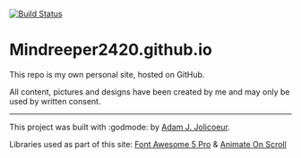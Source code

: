 [![Build Status](https://travis-ci.org/mindreeper2420/mindreeper2420.github.io.svg?branch=master)](https://travis-ci.org/mindreeper2420/mindreeper2420.github.io)

# Mindreeper2420.github.io
This repo is my own personal site, hosted on GitHub.

All content, pictures and designs have been created by me and may only be used by written consent.

----

This project was built with :godmode: by [Adam J. Jolicoeur](https://github.com/mindreeper2420).

Libraries used as part of this site: [Font Awesome 5 Pro](https://fontawesome.com/) &amp; [Animate On Scroll](https://github.com/michalsnik/aos)
